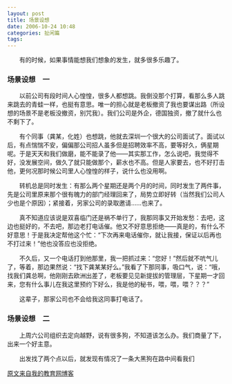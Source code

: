 ```yaml
---
layout: post
title: 场景设想
date: 2006-10-24 10:48
categories: 扯闲篇 
tags: 
---
```


　　有的时候，如果事情能想我们想象的发生，就多很多乐趣了。

<!-- more -->
 
### 场景设想　一

　　以前公司有段时间人心惶惶，很多人都想跳。我倒没那个打算，看那么多人跳来跳去的青蛙一样，也挺有意思。唯一的担心就是老板撤资了我也要谋出路（所设想的场景不是老板没撤资，别咒我）。我们公司是外企，德国独资，撤了就什么也不剩下了。

　　有个同事（龚某，化姓）也想跳，他就去深圳一个很大的公司面试了。面试以后，有点惴惴不安，偏偏那公司招人虽多但是招聘效率不高，要等好久，俩星期呢。于是天天和我们做磨，能不能录了他——其实那工作，怎么说吧，我觉得不好，没发展空间，做久了就只能做那个，薪水也不高。但是人家要去，也不好打击他，更何况那时候公司里人心惶惶的样子，说什么也没用啊。

　　转机总是同时发生：有那么两个星期还是两个月的时间，同时发生了两件事，先是公司里原来那个很有魄力的部门经理回来了，局势立即好转（当然我们公司人少也是个原因）；紧接着，另家公司的录取邀请……也来了。

　　真不知道应该说是双喜临门还是祸不单行了，我那同事又开始发愁：去吧，这边也挺好的，不去吧，那边老打电话催。他又不好意思拒绝——真是的，有什么不好意思！于是我决定帮他这个忙：“下次再来电话催你，就让我接，保证以后再也不打过来！”他也没答应也没拒绝。

　　不久后，又一个电话打到他那里，我一把抓过来：“您好！”然后就不吭气儿了，等着，那边果然说：“找下龚某某好么。”我看了下那同事，吸口气，说：“哦，找我们龚总啊，他刚刚去欧洲出差了，老板要见见新提拔的管理层，下星期一才回来，您有什么事儿在我这里预约下好么，我是他的秘书，喂，喂，喂？？？”

　　这辈子，那家公司也不会给我这同事打电话了。
 
### 场景设想　二

　　上周六公司组织去定向越野，说有很多狗，不知道该怎么办。我们商量了下，出来一个好主意。

　　出发找了两个点以后，就发现有情况了一条大黑狗在路中间看我们

[原文来自我的教育网博客][原文来自我的教育网博客]

[原文来自我的教育网博客]:http://teacher.edu.cn/pc/article/200610/333817.html
